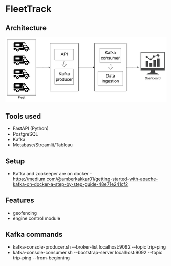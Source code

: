 # FleetTrack

## Architecture

![](./assets/FleetTrack.png)

## Tools used

- FastAPI (Python)
- PostgreSQL
- Kafka
- Metabase/Streamlit/Tableau

## Setup

- Kafka and zookeeper are on docker - https://medium.com/@amberkakkar01/getting-started-with-apache-kafka-on-docker-a-step-by-step-guide-48e71e241cf2

## Features

- geofencing
- engine control module

## Kafka commands

- kafka-console-producer.sh --broker-list localhost:9092 --topic trip-ping
- kafka-console-consumer.sh --bootstrap-server localhost:9092 --topic trip-ping --from-beginning